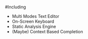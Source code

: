 #Including
- Multi Modes Text Editor
- On-Screen Keyboard
- Static Analysis Engine
- (Maybe) Context Based Completion
